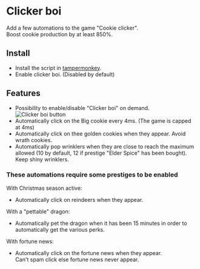 # Clicker boi
Add a few automations to the game "Cookie clicker".<br />
Boost cookie production by at least 850%.

## Install

- Install the script in [tampermonkey](https://chrome.google.com/webstore/detail/tampermonkey/dhdgffkkebhmkfjojejmpbldmpobfkfo?hl=fr).
- Enable clicker boi. (Disabled by default)

## Features

- Possibility to enable/disable "Clicker boi" on demand. <br />
![Clicker boi button](https://user-images.githubusercontent.com/9083510/172742584-0765fd44-c6a0-4f6e-a2fe-2474413277fc.png)
- Automatically click on the Big cookie every 4ms. (The game is capped at 4ms)
- Automatically click on thee golden cookies when they appear. Avoid wrath cookies.
- Automatically pop wrinklers when they are close to reach the maximum allowed (10 by default, 12 if prestige "Elder Spice" has been bought). Keep shiny wrinklers.

### These automations require some prestiges to be enabled

With Christmas season active:
- Automatically click on reindeers when they appear.

With a "pettable" dragon:
- Automatically pet the dragon when it has been 15 minutes in order to automatically get the various perks.

With fortune news:
- Automatically click on the fortune news when they appear. <br />
  Can't spam click else fortune news never appear.
